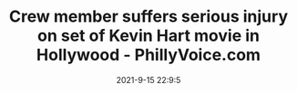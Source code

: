 ---
"title": "Crew member suffers serious injury on set of Kevin Hart movie in Hollywood - PhillyVoice.com"
"date": "2021-9-15 22:9:5"
"feed_name": "GOOGLENEWSCONSTRUCTION"
"feed_website": "https://news.google.com/search?q=construction%2Bincident&hl=en-US&gl=US&ceid=US:en"
"feed_rss": "https://news.google.com/rss/search?q=construction%2Bincident&hl=en-US&gl=US&ceid=US:en"
"link": "https://www.phillyvoice.com/kevin-hart-me-time-crew-member-injured-netflix-mark-wahlberg-los-angeles/"
"file": "_posts/2021-1-1-3ea972da03eff698554515d69d2aed15b481a69d.md"
"accident": "0"
"drilling": "0"
"dead": "0"
"injured": "0"
---